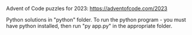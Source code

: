 Advent of Code puzzles for 2023: https://adventofcode.com/2023

Python solutions in "python" folder. To run the python program - you must have python installed, then run "py app.py" in the appropriate folder.
